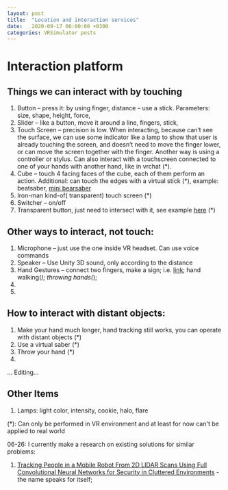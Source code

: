 ```yaml
---
layout: post
title:  "Location and interaction services"
date:   2020-09-17 00:00:00 +0300
categories: VRSimulator posts
---
```

# Interaction platform

## Things we can interact with by touching
1. Button – press it: by using finger, distance – use a stick. Parameters: size, shape, height, force, 
2. Slider – like a button, move it around a line, fingers, stick, 
3. Touch Screen – precision is low. When interacting, because can’t see the surface, we can use some indicator like a lamp to show that user is already touching the screen, and doesn’t need to move the finger lower, or can move the screen together with the finger. Another way is using  a controller or stylus. Can also interact with a touchscreen connected to one of your hands with another hand, like in vrchat (*).
4. Cube – touch 4 facing faces of the cube, each of them perform an action. Additional: can touch the edges with a virtual stick (*), example: beatsaber, [mini bearsaber](https://vrscout.com/news/mini-beat-saber-oculus-quest-hand-tracking/)
5. Iron-man kind-of( transparent) touch screen (*)
6. Switcher – on/off
7. Transparent button, just need to intersect with it, see example [here](https://medium.com/shopify-vr/expo-towards-rapid-vr-prototyping-15356d53ea71) (*)

## Other ways to interact, not touch:
1. Microphone – just use the one inside VR headset. Can use voice commands
2. Speaker – Use Unity 3D sound, only according to the distance
3. Hand Gestures – connect two fingers, make a sign; i.e. [link](https://www.roadtovr.com/creative-uses-oculus-quest-hand-tracking-daniel-beauchamp/); hand walking(*); throwing hands(*); 
4. 
5. 

## How to interact with distant objects:
1. Make your hand much longer, hand tracking still works, you can operate with distant objects (*)
2. Use a virtual saber (*)
3. Throw your hand (*)
4. 
… Editing…

## Other Items
1. Lamps: light color, intensity, cookie, halo, flare
 
(*): Can only be performed in VR environment and at least for now can't be applied to real world

06-26:
I currently make a research on existing solutions for similar problems:

1. [Tracking People in a Mobile Robot From 2D LIDAR Scans Using Full Convolutional Neural Networks for Security in Cluttered Environments](https://www.frontiersin.org/articles/10.3389/fnbot.2018.00085/full) - the name speaks for itself;




            